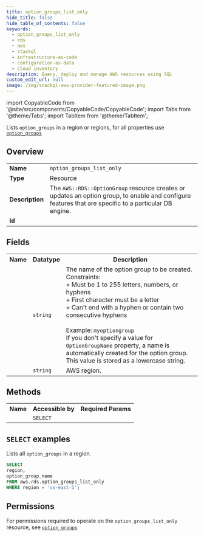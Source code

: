 ```yaml
---
title: option_groups_list_only
hide_title: false
hide_table_of_contents: false
keywords:
  - option_groups_list_only
  - rds
  - aws
  - stackql
  - infrastructure-as-code
  - configuration-as-data
  - cloud inventory
description: Query, deploy and manage AWS resources using SQL
custom_edit_url: null
image: /img/stackql-aws-provider-featured-image.png
---
```


import CopyableCode from '@site/src/components/CopyableCode/CopyableCode';
import Tabs from '@theme/Tabs';
import TabItem from '@theme/TabItem';

Lists <code>option_groups</code> in a region or regions, for all properties use <a href="/services/serviceName/option_groups/"><code>option_groups</code></a>

## Overview
<table>
<tbody>
<tr><td><b>Name</b></td><td><code>option_groups_list_only</code></td></tr>
<tr><td><b>Type</b></td><td>Resource</td></tr>
<tr><td><b>Description</b></td><td>The <code>AWS::RDS::OptionGroup</code> resource creates or updates an option group, to enable and configure features that are specific to a particular DB engine.</td></tr>
<tr><td><b>Id</b></td><td><CopyableCode code="aws.rds.option_groups_list_only" /></td></tr>
</tbody>
</table>

## Fields
<table>
<tbody>
<tr><th>Name</th><th>Datatype</th><th>Description</th></tr><tr><td><CopyableCode code="option_group_name" /></td><td><code>string</code></td><td>The name of the option group to be created.<br />Constraints:<br />+ Must be 1 to 255 letters, numbers, or hyphens<br />+ First character must be a letter<br />+ Can't end with a hyphen or contain two consecutive hyphens<br /><br />Example: <code>myoptiongroup</code> <br />If you don't specify a value for <code>OptionGroupName</code> property, a name is automatically created for the option group.<br />This value is stored as a lowercase string.</td></tr>
<tr><td><CopyableCode code="region" /></td><td><code>string</code></td><td>AWS region.</td></tr>
</tbody>
</table>

## Methods

<table>
<tbody>
  <tr>
    <th>Name</th>
    <th>Accessible by</th>
    <th>Required Params</th>
  </tr>
  <tr>
    <td><CopyableCode code="list_resources" /></td>
    <td><code>SELECT</code></td>
    <td><CopyableCode code="region" /></td>
  </tr>
</tbody>
</table>

## `SELECT` examples
Lists all <code>option_groups</code> in a region.
```sql
SELECT
region,
option_group_name
FROM aws.rds.option_groups_list_only
WHERE region = 'us-east-1';
```


## Permissions

For permissions required to operate on the <code>option_groups_list_only</code> resource, see <a href="/services/rds/option_groups/#permissions"><code>option_groups</code></a>

